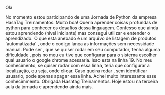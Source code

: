 Ola 

No momento estou participando de uma Jornada de Python da empresa HashTag Treinamentos. 
Muito boa!
Queria aprender coisas profundas de python para conhecer os desafios dessa linguagem.
Confesso que ainda estou aprendendo (nivel iniciante) mas consegui utilizar e entender o aprendizado.
O que esta anexado é um arquivo de listagem de produtos 'automatizada' , onde o codigo lança as informações sem necessidade manual.
Pode ser , que se quiser rodar em seu computador, tenha alguma dificuldade , pois no meu eu tive que configurar para o sistema escolher qual usuario o google chrome acessaria. 
Isso esta na linha 19.
No meu conhecimento, se quiser rodar com essa linha, teria que configurar a localização, ou seja, onde clicar.
Caso queira rodar , sem identificar ususario, pode apenas apagar essa linha.
Achei muito interessante esse conhecimmento. 
Obrigada Hashtag Treinamentos.
Hoje estou na terceira aula da jornada e aprendendo ainda mais.
